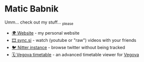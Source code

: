 # Matic Babnik
Umm... check out my stuff...
<sub>please</sub>

- [🌍 Website](https://babnik.io/) - my personal website
- [🎞️ sync.si](https://weebify.me/) - watch (youtube or "raw") videos with your friends
- [🐦 Nitter instance](https://ntr.sync.si) - browse twitter without being tracked
- [🗓️ Vegova timetable](https://v.sync.si) - an advanced timetable viewer for [Vegova](https://www.vegova.si/)
